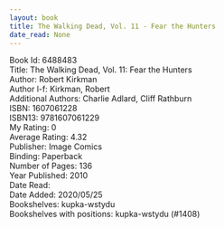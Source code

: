 ```yaml
---
layout: book
title: The Walking Dead, Vol. 11 - Fear the Hunters
date_read: None
---
```


Book Id: 6488483<br />
Title: The Walking Dead, Vol. 11: Fear the Hunters<br />
Author: Robert Kirkman<br />
Author l-f: Kirkman, Robert<br />
Additional Authors: Charlie Adlard, Cliff Rathburn<br />
ISBN: 1607061228<br />
ISBN13: 9781607061229<br />
My Rating: 0<br />
Average Rating: 4.32<br />
Publisher: Image Comics<br />
Binding: Paperback<br />
Number of Pages: 136<br />
Year Published: 2010<br />
Date Read: <br />
Date Added: 2020/05/25<br />
Bookshelves: kupka-wstydu<br />
Bookshelves with positions: kupka-wstydu (#1408)<br />

